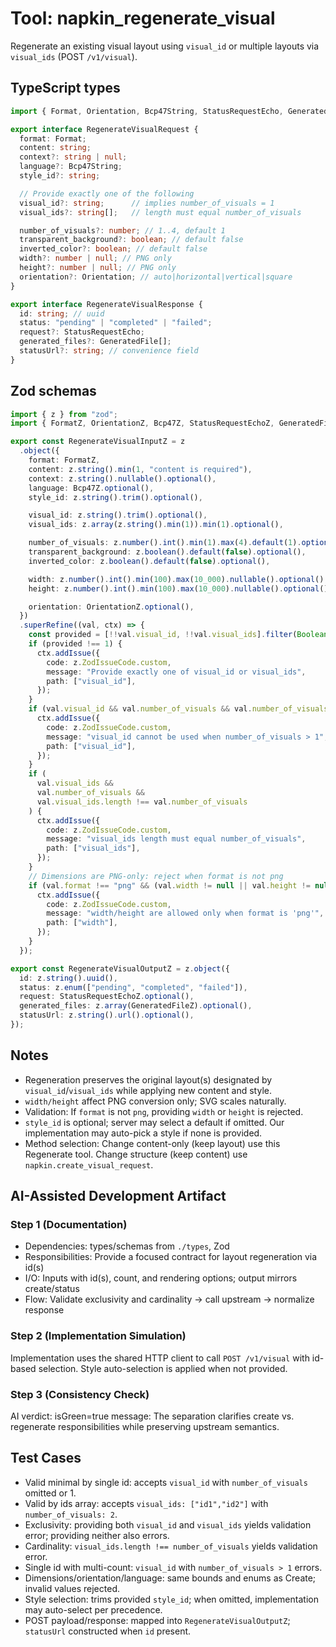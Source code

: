 # Tool: napkin_regenerate_visual

Regenerate an existing visual layout using `visual_id` or multiple layouts via `visual_ids` (POST `/v1/visual`).

## TypeScript types

```ts
import { Format, Orientation, Bcp47String, StatusRequestEcho, GeneratedFile } from "./types";

export interface RegenerateVisualRequest {
  format: Format;
  content: string;
  context?: string | null;
  language?: Bcp47String;
  style_id?: string;

  // Provide exactly one of the following
  visual_id?: string;      // implies number_of_visuals = 1
  visual_ids?: string[];   // length must equal number_of_visuals

  number_of_visuals?: number; // 1..4, default 1
  transparent_background?: boolean; // default false
  inverted_color?: boolean; // default false
  width?: number | null; // PNG only
  height?: number | null; // PNG only
  orientation?: Orientation; // auto|horizontal|vertical|square
}

export interface RegenerateVisualResponse {
  id: string; // uuid
  status: "pending" | "completed" | "failed";
  request?: StatusRequestEcho;
  generated_files?: GeneratedFile[];
  statusUrl?: string; // convenience field
}
```

## Zod schemas

```ts
import { z } from "zod";
import { FormatZ, OrientationZ, Bcp47Z, StatusRequestEchoZ, GeneratedFileZ } from "./types";

export const RegenerateVisualInputZ = z
  .object({
    format: FormatZ,
    content: z.string().min(1, "content is required"),
    context: z.string().nullable().optional(),
    language: Bcp47Z.optional(),
    style_id: z.string().trim().optional(),

    visual_id: z.string().trim().optional(),
    visual_ids: z.array(z.string().min(1)).min(1).optional(),

    number_of_visuals: z.number().int().min(1).max(4).default(1).optional(),
    transparent_background: z.boolean().default(false).optional(),
    inverted_color: z.boolean().default(false).optional(),

    width: z.number().int().min(100).max(10_000).nullable().optional(),
    height: z.number().int().min(100).max(10_000).nullable().optional(),

    orientation: OrientationZ.optional(),
  })
  .superRefine((val, ctx) => {
    const provided = [!!val.visual_id, !!val.visual_ids].filter(Boolean).length;
    if (provided !== 1) {
      ctx.addIssue({
        code: z.ZodIssueCode.custom,
        message: "Provide exactly one of visual_id or visual_ids",
        path: ["visual_id"],
      });
    }
    if (val.visual_id && val.number_of_visuals && val.number_of_visuals > 1) {
      ctx.addIssue({
        code: z.ZodIssueCode.custom,
        message: "visual_id cannot be used when number_of_visuals > 1",
        path: ["visual_id"],
      });
    }
    if (
      val.visual_ids &&
      val.number_of_visuals &&
      val.visual_ids.length !== val.number_of_visuals
    ) {
      ctx.addIssue({
        code: z.ZodIssueCode.custom,
        message: "visual_ids length must equal number_of_visuals",
        path: ["visual_ids"],
      });
    }
    // Dimensions are PNG-only: reject when format is not png
    if (val.format !== "png" && (val.width != null || val.height != null)) {
      ctx.addIssue({
        code: z.ZodIssueCode.custom,
        message: "width/height are allowed only when format is 'png'",
        path: ["width"],
      });
    }
  });

export const RegenerateVisualOutputZ = z.object({
  id: z.string().uuid(),
  status: z.enum(["pending", "completed", "failed"]),
  request: StatusRequestEchoZ.optional(),
  generated_files: z.array(GeneratedFileZ).optional(),
  statusUrl: z.string().url().optional(),
});
```

## Notes

- Regeneration preserves the original layout(s) designated by `visual_id`/`visual_ids` while applying new content and style.
- `width/height` affect PNG conversion only; SVG scales naturally.
- Validation: If `format` is not `png`, providing `width` or `height` is rejected.
- `style_id` is optional; server may select a default if omitted. Our implementation may auto-pick a style if none is provided.
- Method selection: Change content-only (keep layout) use this Regenerate tool. Change structure (keep content) use `napkin.create_visual_request`.

## AI-Assisted Development Artifact

### Step 1 (Documentation)
- Dependencies: types/schemas from `./types`, Zod
- Responsibilities: Provide a focused contract for layout regeneration via id(s)
- I/O: Inputs with id(s), count, and rendering options; output mirrors create/status
- Flow: Validate exclusivity and cardinality -> call upstream -> normalize response

### Step 2 (Implementation Simulation)
Implementation uses the shared HTTP client to call `POST /v1/visual` with id-based selection. Style auto-selection is applied when not provided.

### Step 3 (Consistency Check)
AI verdict: isGreen=true
message: The separation clarifies create vs. regenerate responsibilities while preserving upstream semantics.

## Test Cases

- Valid minimal by single id: accepts `visual_id` with `number_of_visuals` omitted or 1.
- Valid by ids array: accepts `visual_ids: ["id1","id2"]` with `number_of_visuals: 2`.
- Exclusivity: providing both `visual_id` and `visual_ids` yields validation error; providing neither also errors.
- Cardinality: `visual_ids.length !== number_of_visuals` yields validation error.
- Single id with multi-count: `visual_id` with `number_of_visuals > 1` errors.
- Dimensions/orientation/language: same bounds and enums as Create; invalid values rejected.
- Style selection: trims provided `style_id`; when omitted, implementation may auto-select per precedence.
- POST payload/response: mapped into `RegenerateVisualOutputZ`; `statusUrl` constructed when `id` present.

